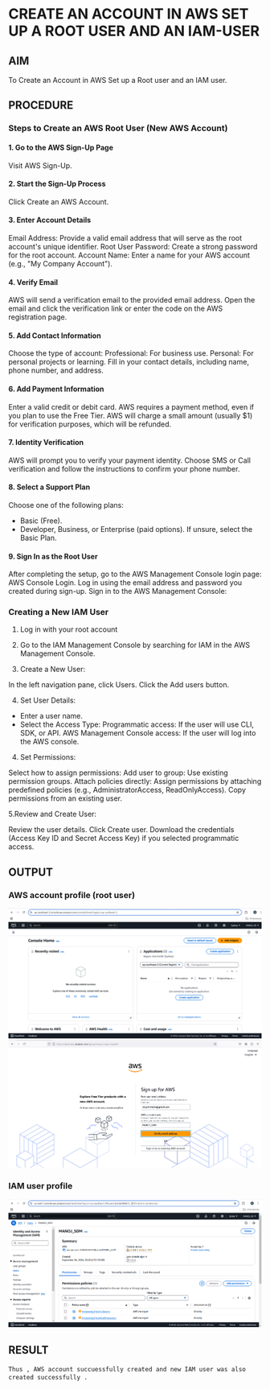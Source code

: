 # CREATE AN ACCOUNT IN AWS SET UP A ROOT USER AND AN IAM-USER

## AIM
   To Create an Account in AWS Set up a Root user and an IAM user.
## PROCEDURE 
### Steps to Create an AWS Root User (New AWS Account)
#### 1. Go to the AWS Sign-Up Page
Visit AWS Sign-Up.
#### 2. Start the Sign-Up Process
Click Create an AWS Account.
#### 3. Enter Account Details
Email Address: Provide a valid email address that will serve as the root account's unique identifier.
Root User Password: Create a strong password for the root account.
Account Name: Enter a name for your AWS account (e.g., "My Company Account").
#### 4. Verify Email
AWS will send a verification email to the provided email address.
Open the email and click the verification link or enter the code on the AWS registration page.
#### 5. Add Contact Information
Choose the type of account:
Professional: For business use.
Personal: For personal projects or learning.
Fill in your contact details, including name, phone number, and address.
#### 6. Add Payment Information
Enter a valid credit or debit card.
AWS requires a payment method, even if you plan to use the Free Tier.
AWS will charge a small amount (usually $1) for verification purposes, which will be refunded.
#### 7. Identity Verification
AWS will prompt you to verify your payment identity.
Choose SMS or Call verification and follow the instructions to confirm your phone number.
#### 8. Select a Support Plan
Choose one of the following plans:
* Basic (Free).
* Developer, Business, or Enterprise (paid options).
If unsure, select the Basic Plan.
#### 9. Sign In as the Root User
After completing the setup, go to the AWS Management Console login page: AWS Console Login.
Log in using the email address and password you created during sign-up.
Sign in to the AWS Management Console:

### Creating a New IAM User

1. Log in with your root account 

2. Go to the IAM Management Console by searching for IAM in the AWS Management Console.

3. Create a New User:

In the left navigation pane, click Users.
Click the Add users button.

4. Set User Details:

* Enter a user name.
* Select the Access Type:
Programmatic access: If the user will use CLI, SDK, or API.
AWS Management Console access: If the user will log into the AWS console.

4. Set Permissions:

Select how to assign permissions:
Add user to group: Use existing permission groups.
Attach policies directly: Assign permissions by attaching predefined policies (e.g., AdministratorAccess, ReadOnlyAccess).
Copy permissions from an existing user.

5.Review and Create User:

Review the user details.
Click Create user.
Download the credentials (Access Key ID and Secret Access Key) if you selected programmatic access.

## OUTPUT 
### AWS account profile (root user)
![root_user_register](root_user_create.png)
![root_user_profile_image](root_user_profile.png)
### IAM user profile 
![IAM user profile png](iam_user_profile.png)

## RESULT
    Thus , AWS account succuessfully created and new IAM user was also created successfully .